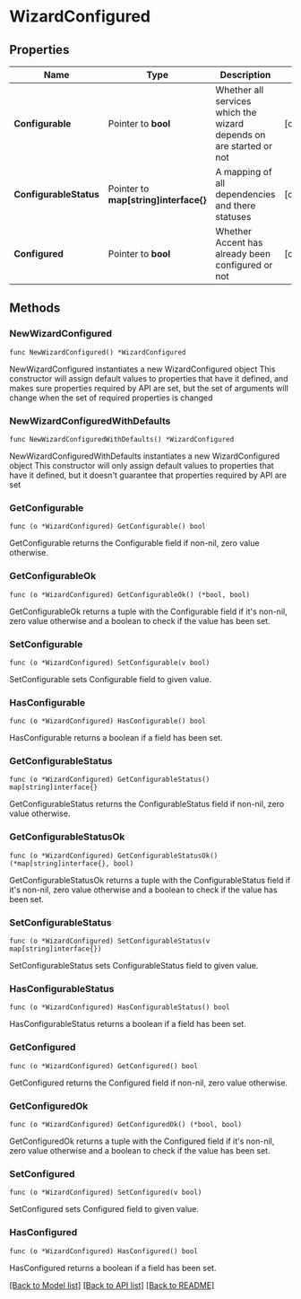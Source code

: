 # WizardConfigured

## Properties

Name | Type | Description | Notes
------------ | ------------- | ------------- | -------------
**Configurable** | Pointer to **bool** | Whether all services which the wizard depends on are started or not | [optional]
**ConfigurableStatus** | Pointer to **map[string]interface{}** | A mapping of all dependencies and there statuses | [optional]
**Configured** | Pointer to **bool** | Whether Accent has already been configured or not | [optional]

## Methods

### NewWizardConfigured

`func NewWizardConfigured() *WizardConfigured`

NewWizardConfigured instantiates a new WizardConfigured object
This constructor will assign default values to properties that have it defined,
and makes sure properties required by API are set, but the set of arguments
will change when the set of required properties is changed

### NewWizardConfiguredWithDefaults

`func NewWizardConfiguredWithDefaults() *WizardConfigured`

NewWizardConfiguredWithDefaults instantiates a new WizardConfigured object
This constructor will only assign default values to properties that have it defined,
but it doesn't guarantee that properties required by API are set

### GetConfigurable

`func (o *WizardConfigured) GetConfigurable() bool`

GetConfigurable returns the Configurable field if non-nil, zero value otherwise.

### GetConfigurableOk

`func (o *WizardConfigured) GetConfigurableOk() (*bool, bool)`

GetConfigurableOk returns a tuple with the Configurable field if it's non-nil, zero value otherwise
and a boolean to check if the value has been set.

### SetConfigurable

`func (o *WizardConfigured) SetConfigurable(v bool)`

SetConfigurable sets Configurable field to given value.

### HasConfigurable

`func (o *WizardConfigured) HasConfigurable() bool`

HasConfigurable returns a boolean if a field has been set.

### GetConfigurableStatus

`func (o *WizardConfigured) GetConfigurableStatus() map[string]interface{}`

GetConfigurableStatus returns the ConfigurableStatus field if non-nil, zero value otherwise.

### GetConfigurableStatusOk

`func (o *WizardConfigured) GetConfigurableStatusOk() (*map[string]interface{}, bool)`

GetConfigurableStatusOk returns a tuple with the ConfigurableStatus field if it's non-nil, zero value otherwise
and a boolean to check if the value has been set.

### SetConfigurableStatus

`func (o *WizardConfigured) SetConfigurableStatus(v map[string]interface{})`

SetConfigurableStatus sets ConfigurableStatus field to given value.

### HasConfigurableStatus

`func (o *WizardConfigured) HasConfigurableStatus() bool`

HasConfigurableStatus returns a boolean if a field has been set.

### GetConfigured

`func (o *WizardConfigured) GetConfigured() bool`

GetConfigured returns the Configured field if non-nil, zero value otherwise.

### GetConfiguredOk

`func (o *WizardConfigured) GetConfiguredOk() (*bool, bool)`

GetConfiguredOk returns a tuple with the Configured field if it's non-nil, zero value otherwise
and a boolean to check if the value has been set.

### SetConfigured

`func (o *WizardConfigured) SetConfigured(v bool)`

SetConfigured sets Configured field to given value.

### HasConfigured

`func (o *WizardConfigured) HasConfigured() bool`

HasConfigured returns a boolean if a field has been set.

[[Back to Model list]](../README.md#documentation-for-models) [[Back to API list]](../README.md#documentation-for-api-endpoints) [[Back to README]](../README.md)
